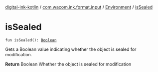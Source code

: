 [digital-ink-kotlin](../../index.md) / [com.wacom.ink.format.input](../index.md) / [Environment](index.md) / [isSealed](./is-sealed.md)

# isSealed

`fun isSealed(): `[`Boolean`](https://kotlinlang.org/api/latest/jvm/stdlib/kotlin/-boolean/index.html)

Gets a Boolean value indicating whether the object is sealed for modification.

**Return**
Boolean Whether the object is sealed for modification

